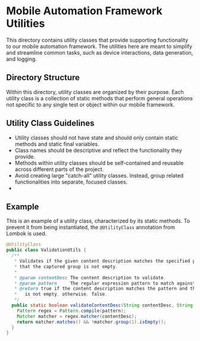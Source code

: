 # Mobile Automation Framework Utilities

This directory contains utility classes that provide supporting functionality to our mobile automation framework. The utilities here are meant to simplify and streamline common tasks, such as device interactions, data generation, and logging.

## Directory Structure

Within this directory, utility classes are organized by their purpose. Each utility class is a collection of static methods that perform general operations not specific to any single test or object within our mobile framework.

## Utility Class Guidelines

- Utility classes should not have state and should only contain static methods and static final variables.
- Class names should be descriptive and reflect the functionality they provide.
- Methods within utility classes should be self-contained and reusable across different parts of the project.
- Avoid creating large "catch-all" utility classes. Instead, group related functionalities into separate, focused classes.
- 
## Example

This is an example of a utility class, characterized by its static methods. To prevent it from being instantiated, the `@UtilityClass` annotation from Lombok is used.

```java
@UtilityClass
public class ValidationUtils {
  /**
   * Validates if the given content description matches the specified pattern and ensures
   * that the captured group is not empty.
   *
   * @param contentDesc The content description to validate.
   * @param pattern     The regular expression pattern to match against.
   * @return true if the content description matches the pattern and the captured group
   *   is not empty, otherwise, false.
   */
  public static boolean validateContentDesc(String contentDesc, String pattern) {
    Pattern regex = Pattern.compile(pattern);
    Matcher matcher = regex.matcher(contentDesc);
    return matcher.matches() && !matcher.group(1).isEmpty();
  }
}
```